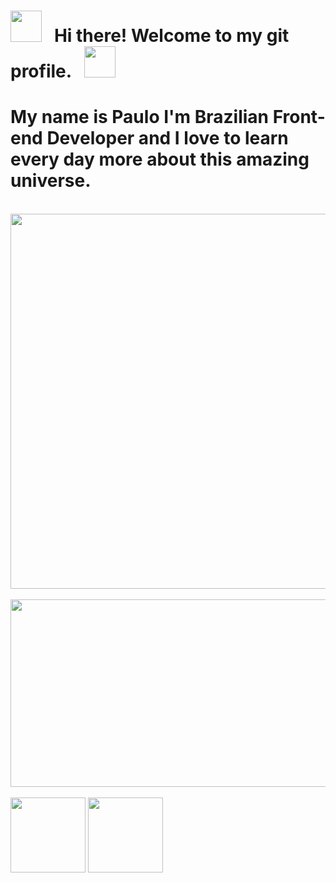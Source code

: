 <h1>
  <img src="https://media.giphy.com/media/hvRJCLFzcasrR4ia7z/giphy.gif" width="50px">&nbsp;&nbsp;&nbsp;Hi there! Welcome to my git profile.&nbsp;&nbsp;&nbsp;<img src="https://media.giphy.com/media/hvRJCLFzcasrR4ia7z/giphy.gif" width="50px">
</h1>

<h1>
 My name is Paulo I'm Brazilian Front-end Developer and I love to learn every day more about this amazing universe. 
</h1>
<br/>
   
<div>
  <img width="600" src="https://cdn.dribbble.com/users/2131993/screenshots/4948736/thoughtworks-gif_dribbble.gif">
</div>
<br/>

<div align="right">
  <img src="https://redblink.com/wp-content/uploads/2019/07/1-OF0xEMkWBv-69zvmNs6RDQ.gif" width="600px" height="300px">
</div>
<br/>

<div>
  <img  height="120px" src="https://github-readme-stats.vercel.app/api?username=pausasilva&theme=great-gatsby&show_icons=true)">
  <img  height="120px" src="https://github-readme-stats.vercel.app/api/top-langs/?username=pausasilva&theme=great-gatsby&layout=compact">
</div>
<br/>




